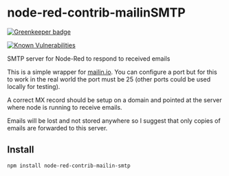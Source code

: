 # node-red-contrib-mailinSMTP

[![Greenkeeper badge](https://badges.greenkeeper.io/Roaders/node-red-contrib-mailinSMTP.svg)](https://greenkeeper.io/)

[![Known Vulnerabilities](https://snyk.io/test/github/roaders/node-red-contrib-mailinsmtp/badge.svg)](https://snyk.io/test/github/roaders/node-red-contrib-mailinsmtp)

SMTP server for Node-Red to respond to received emails

This is a simple wrapper for [mailin.io](http://mailin.io/). You can configure a port but for this to work in the real world the port must be 25 (other ports could be used locally for testing).

A correct MX record should be setup on a domain and pointed at the server where node is running to receive emails.

Emails will be lost and not stored anywhere so I suggest that only copies of emails are forwarded to this server.

## Install

`npm install node-red-contrib-mailin-smtp`
